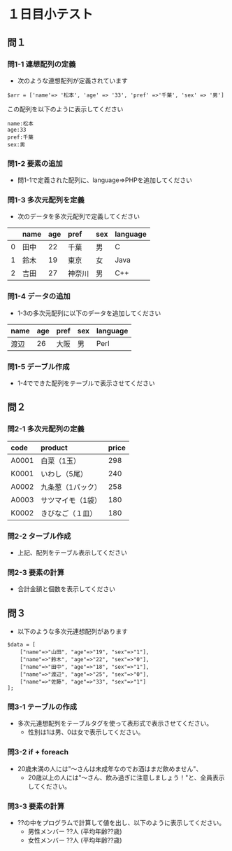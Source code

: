 # １日目小テスト

## 問１
### 問1-1 連想配列の定義

* 次のような連想配列が定義されています

```text
$arr = ['name'=> '松本', 'age' => '33', 'pref' =>'千葉', 'sex' => '男']
```
    
この配列を以下のように表示してください

```text
name:松本
age:33
pref:千葉
sex:男
```

### 問1-2 要素の追加

* 問1-1で定義された配列に、language=>PHPを追加してください

### 問1-3 多次元配列を定義

* 次のデータを多次元配列で定義してください

| | name | age | pref | sex | language |
|:----|:----|:----|:----|:----|:----|
| 0 | 田中 | 22 | 千葉 | 男 | C |
| 1 | 鈴木 | 19 | 東京 | 女 | Java |
| 2 | 吉田 | 27 | 神奈川 | 男 | C++ |

### 問1-4 データの追加

* 1-3の多次元配列に以下のデータを追加してください

| name | age | pref | sex | language |
|:----|:----|:----|:----|:----|
| 渡辺 | 26 | 大阪 | 男 | Perl |

### 問1-5 デーブル作成

* 1-4でできた配列をテーブルで表示させてください

## 問２

### 問2-1 多次元配列の定義

| code | product | price |
|:----|:----|:----|
| A0001 | 白菜（1玉） | 298 |
| K0001 | いわし（5尾） | 240 |
| A0002 | 九条葱（1パック） | 258 |
| A0003 | サツマイモ（1袋） | 180 |
| K0002 | きびなご（１皿） | 180 |
            
### 問2-2 ターブル作成

* 上記、配列をテーブル表示してください

### 問2-3 要素の計算

* 合計金額と個数を表示してください

## 問３

* 以下のような多次元連想配列があります

```text
$data = [
    ["name"=>"山田", "age"=>"19", "sex"=>"1"],	
    ["name"=>"鈴木", "age"=>"22", "sex"=>"0"],	
    ["name"=>"田中", "age"=>"18", "sex"=>"1"],	
    ["name"=>"渡辺", "age"=>"25", "sex"=>"0"],	
    ["name"=>"佐藤", "age"=>"33", "sex"=>"1"]	
];
```

### 問3-1 テーブルの作成

* 多次元連想配列をテーブルタグを使って表形式で表示させてください。
    * 性別は1は男、0は女で表示してください。

### 問3-2 if + foreach

* 20歳未満の人には"〜さんは未成年なのでお酒はまだ飲めません"、
    * 20歳以上の人には"〜さん、飲み過ぎに注意しましょう！"と、全員表示してください。

### 問3-3 要素の計算

* ??の中をプログラムで計算して値を出し、以下のように表示してください。
    * 男性メンバー	??人 (平均年齢??歳)
    * 女性メンバー	??人 (平均年齢??歳)
